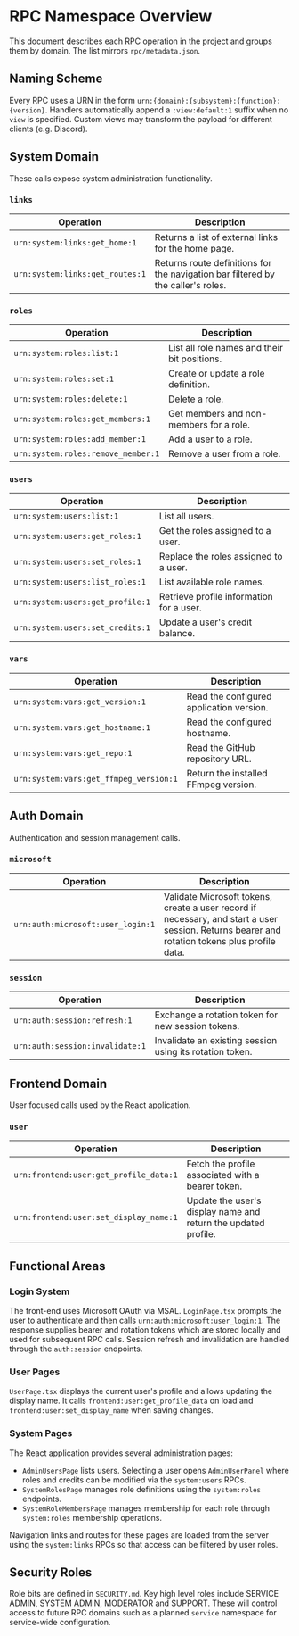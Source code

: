# RPC Namespace Overview

This document describes each RPC operation in the project and groups them by domain. The list mirrors `rpc/metadata.json`.

## Naming Scheme

Every RPC uses a URN in the form `urn:{domain}:{subsystem}:{function}:{version}`. Handlers automatically append a `:view:default:1` suffix when no `view` is specified. Custom views may transform the payload for different clients (e.g. Discord).

## System Domain

These calls expose system administration functionality.

### `links`

| Operation | Description |
|-----------|-------------|
| `urn:system:links:get_home:1` | Returns a list of external links for the home page. |
| `urn:system:links:get_routes:1` | Returns route definitions for the navigation bar filtered by the caller's roles. |

### `roles`

| Operation | Description |
|-----------|-------------|
| `urn:system:roles:list:1` | List all role names and their bit positions. |
| `urn:system:roles:set:1` | Create or update a role definition. |
| `urn:system:roles:delete:1` | Delete a role. |
| `urn:system:roles:get_members:1` | Get members and non-members for a role. |
| `urn:system:roles:add_member:1` | Add a user to a role. |
| `urn:system:roles:remove_member:1` | Remove a user from a role. |

### `users`

| Operation | Description |
|-----------|-------------|
| `urn:system:users:list:1` | List all users. |
| `urn:system:users:get_roles:1` | Get the roles assigned to a user. |
| `urn:system:users:set_roles:1` | Replace the roles assigned to a user. |
| `urn:system:users:list_roles:1` | List available role names. |
| `urn:system:users:get_profile:1` | Retrieve profile information for a user. |
| `urn:system:users:set_credits:1` | Update a user's credit balance. |

### `vars`

| Operation | Description |
|-----------|-------------|
| `urn:system:vars:get_version:1` | Read the configured application version. |
| `urn:system:vars:get_hostname:1` | Read the configured hostname. |
| `urn:system:vars:get_repo:1` | Read the GitHub repository URL. |
| `urn:system:vars:get_ffmpeg_version:1` | Return the installed FFmpeg version. |

## Auth Domain

Authentication and session management calls.

### `microsoft`

| Operation | Description |
|-----------|-------------|
| `urn:auth:microsoft:user_login:1` | Validate Microsoft tokens, create a user record if necessary, and start a user session. Returns bearer and rotation tokens plus profile data. |

### `session`

| Operation | Description |
|-----------|-------------|
| `urn:auth:session:refresh:1` | Exchange a rotation token for new session tokens. |
| `urn:auth:session:invalidate:1` | Invalidate an existing session using its rotation token. |

## Frontend Domain

User focused calls used by the React application.

### `user`

| Operation | Description |
|-----------|-------------|
| `urn:frontend:user:get_profile_data:1` | Fetch the profile associated with a bearer token. |
| `urn:frontend:user:set_display_name:1` | Update the user's display name and return the updated profile. |

## Functional Areas

### Login System

The front-end uses Microsoft OAuth via MSAL. `LoginPage.tsx` prompts the user to authenticate and then calls `urn:auth:microsoft:user_login:1`. The response supplies bearer and rotation tokens which are stored locally and used for subsequent RPC calls. Session refresh and invalidation are handled through the `auth:session` endpoints.

### User Pages

`UserPage.tsx` displays the current user's profile and allows updating the display name. It calls `frontend:user:get_profile_data` on load and `frontend:user:set_display_name` when saving changes.

### System Pages

The React application provides several administration pages:

- `AdminUsersPage` lists users. Selecting a user opens `AdminUserPanel` where roles and credits can be modified via the `system:users` RPCs.
- `SystemRolesPage` manages role definitions using the `system:roles` endpoints.
- `SystemRoleMembersPage` manages membership for each role through `system:roles` membership operations.

Navigation links and routes for these pages are loaded from the server using the `system:links` RPCs so that access can be filtered by user roles.

## Security Roles

Role bits are defined in `SECURITY.md`. Key high level roles include SERVICE ADMIN, SYSTEM ADMIN, MODERATOR and SUPPORT. These will control access to future RPC domains such as a planned `service` namespace for service-wide configuration.

